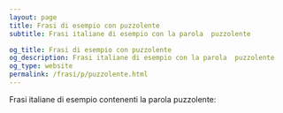 ```yaml
---
layout: page
title: Frasi di esempio con puzzolente 
subtitle: Frasi italiane di esempio con la parola  puzzolente

og_title: Frasi di esempio con puzzolente 
og_description: Frasi italiane di esempio con la parola  puzzolente
og_type: website
permalink: /frasi/p/puzzolente.html
---
```


Frasi italiane di esempio contenenti la parola puzzolente:


